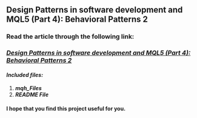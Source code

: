 ## Design Patterns in software development and MQL5 (Part 4): Behavioral Patterns 2

### Read the article through the following link:

### **_[Design Patterns in software development and MQL5 (Part 4): Behavioral Patterns 2](https://www.mql5.com/en/articles/13876)_**

#### **_Included files:_**

1. **_mqh_Files_**
2. **_README File_**

#### I hope that you find this project useful for you.
